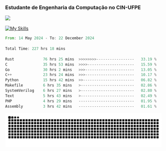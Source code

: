 
### Estudante de Engenharia da Computação no CIN-UFPE
<div>
      <!--<img width=400 src="https://github-readme-stats.vercel.app/api?username=Zed201&show_icons=true&theme=tokyonight" /-->
      <img width=400 src='https://leetcode.card.workers.dev/Zed201?theme=nord&font=baloo&extension=null' />
</div>


[![My Skills](https://skillicons.dev/icons?i=c,cpp,rust,py,java,neovim&theme=dark)](https://skillicons.dev)

<!--START_SECTION:waka-->

```rust
From: 14 May 2024 - To: 22 December 2024

Total Time: 227 hrs 18 mins

Rust             76 hrs 25 mins  >>>>>>>>-----------------   33.19 %
C                35 hrs 53 mins  >>>>---------------------   15.59 %
Go               30 hrs 2 mins   >>>----------------------   13.05 %
C++              23 hrs 24 mins  >>>----------------------   10.17 %
Python           15 hrs 42 mins  >>-----------------------   06.82 %
Makefile         6 hrs 35 mins   >------------------------   02.86 %
SystemVerilog    6 hrs 27 mins   >------------------------   02.80 %
Text             5 hrs 43 mins   >------------------------   02.49 %
PHP              4 hrs 29 mins   -------------------------   01.95 %
Assembly         3 hrs 42 mins   -------------------------   01.61 %
```

<!--END_SECTION:waka-->

<picture>
  <source media="(prefers-color-scheme: dark)" srcset="https://github.com/Zed201/Zed201/blob/output/github-contribution-grid-snake-dark.svg" />
  <img alt="github-snake" src="https://github.com/Zed201/Zed201/blob/output/github-contribution-grid-snake-dark.svg" />
</picture>
